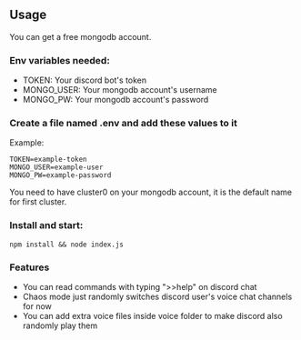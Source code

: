 ## Usage

You can get a free mongodb account.


### Env variables needed:
- TOKEN: Your discord bot's token
- MONGO_USER: Your mongodb account's username
- MONGO_PW: Your mongodb account's password

### Create a file named .env and add these values to it

Example:
```
TOKEN=example-token
MONGO_USER=example-user
MONGO_PW=example-password
```

You need to have cluster0 on your mongodb account, it is the default name for first cluster.

### Install and start:
```
npm install && node index.js
```

### Features

- You can read commands with typing ">>help" on discord chat
- Chaos mode just randomly switches discord user's voice chat channels for now
- You can add extra voice files inside voice folder to make discord also randomly play them